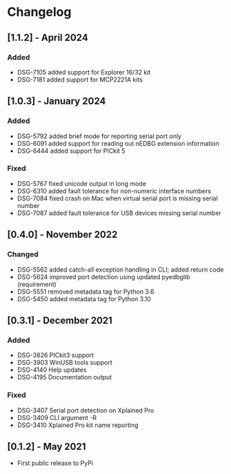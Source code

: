 # Changelog

## [1.1.2] - April 2024

### Added
- DSG-7105 added support for Explorer 16/32 kit
- DSG-7181 added support for MCP2221A kits

## [1.0.3] - January 2024

### Added
- DSG-5792 added brief mode for reporting serial port only
- DSG-6091 added support for reading out nEDBG extension information
- DSG-6444 added support for PICkit 5

### Fixed
- DSG-5767 fixed unicode output in long mode
- DSG-6310 added fault tolerance for non-numeric interface numbers
- DSG-7084 fixed crash on Mac when virtual serial port is missing serial number
- DSG-7087 added fault tolerance for USB devices missing serial number

## [0.4.0] - November 2022

### Changed
- DSG-5562 added catch-all exception handling in CLI; added return code
- DSG-5624 improved port detection using updated pyedbglib (requirement)
- DSG-5551 removed metadata tag for Python 3.6
- DSG-5450 added metadata tag for Python 3.10

## [0.3.1] - December 2021

### Added
- DSG-3826 PICkit3 support
- DSG-3903 WinUSB tools support
- DSG-4140 Help updates
- DSG-4195 Documentation output

### Fixed
- DSG-3407 Serial port detection on Xplained Pro
- DSG-3409 CLI argument -R
- DSG-3410 Xplained Pro kit name reporting

## [0.1.2] - May 2021
- First public release to PyPi